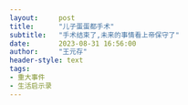```yaml
---
layout:     post
title:      "儿子蛋蛋都手术"
subtitle:   "手术结束了,未来的事情看上帝保守了"
date:       2023-08-31 16:56:00
author:     "王元存"
header-style: text
tags:
- 重大事件
- 生活启示录
---
```


